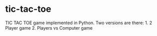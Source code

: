 # tic-tac-toe

TIC TAC TOE  game implemented in Python. 
Two versions are there:
    1. 2 Player game
    2. Players vs Computer game
                                                                      
